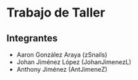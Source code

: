 # Trabajo de Taller

## Integrantes

- Aaron González Araya (zSnails)
- Johan Jiménez López (JohanJimenezL)
- Anthony Jiménez (AntJimeneZ)
